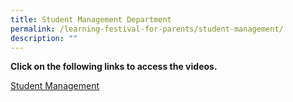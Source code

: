 ```yaml
---
title: Student Management Department
permalink: /learning-festival-for-parents/student-management/
description: ""
---
```

<p><strong>Click on the following links to access the videos. </strong></p>
<p><a href="https://youtu.be/VVt-SX73P4U" rel="noopener">Student Management</a></p>